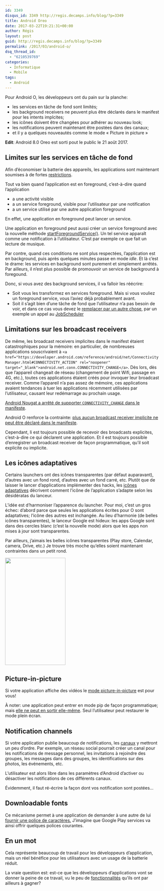 ```yaml
---
id: 3349
disqus_id: 3349 http://regis.decamps.info/blog/?p=3349
title: Android Oreo
date: 2017-03-22T19:21:31+00:00
author: Régis
layout: post
guid: http://regis.decamps.info/blog/?p=3349
permalink: /2017/03/android-o/
dsq_thread_id:
  - "6210539769"
categories:
  - Informatique
  - Mobile
tags:
  - Android
---
```

Pour Android O, les développeurs ont du pain sur la planche:

  * les services en tâche de fond sont limités; 
  * les background receivers ne peuvent plus être déclarés dans le manifest pour les intents implcites;
  * les icônes doivent être changées pour adhérer au nouveau look;
  * les notifications peuvent maintenant être postées dans des canaux;
  * et il y a quelques nouveautés comme le mode « Picture in picture »

<!--more-->

**Edit**: Android 8.0 Oreo est sorti pout le public le 21 août 2017.

## Limites sur les services en tâche de fond

Afin d’économiser la batterie des appareils, les applications sont maintenant soumises à de fortes <a href="https://developer.android.com/about/versions/oreo/background.html#services" rel="noopener" target="_blank">restrictions</a>.

Tout va bien quand l’application est en foreground, c’est-à-dire quand l’application

  * a une activité visible
  * a un service foreground, visible pour l’utilisateur par une notification
  * a un service utilisé par une autre application foreground

En effet, une application en foreground peut lancer un service.

Une application en foreground peut aussi créer un service foreground avec la nouvelle méthode <a href="https://developer.android.com/reference/android/content/Context.html#startForegroundService(android.content.Intent)" rel="noopener" target="_blank">startForegroundService()</a>. Un tel service apparaît comme une notification à l’utilisateur. C’est par exemple ce que fait un lecture de musique.

Par contre, quand ces conditions ne sont plus respectées, l’application est en background, puis après quelques minutes passe en mode _idle_. Et là c’est le drame: les services en background sont purement et simplement arrêtés. Par ailleurs, il n’est plus possible de promouvoir un service de background à foregound. 

Donc, si vous avez des background services, il va falloir les réécrire:

  * Soit vous les transformez en services foreground. Mais si vous vouliez un foreground service, vous l’aviez déjà probablement avant.
  * Soit il s’agit bien d’une tâche de fond que l’utilisateur n’a pas besoin de voir, et dans ce cas vous devez le <a href="https://developer.android.com/topic/performance/scheduling.html" rel="noopener" target="_blank">remplacer par un autre chose</a>, par un exemple un appel au <a href="https://developer.android.com/reference/android/app/job/JobScheduler.html" rel="noopener" target="_blank">JobScheduler</a>

## Limitations sur les broadcast receivers

De même, les broadcast receivers implicites dans le manifest étaient catastrophiques pour la mémoire: en particulier, de nombreuses applications souscrivaient à `<a href="https://developer.android.com/reference/android/net/ConnectivityManager.html#CONNECTIVITY_ACTION" rel="noopener" target="_blank">android.net.conn.CONNECTIVITY_CHANGE</a>`. Dès lors, dès que l’appareil changeait de réseau (changement de point Wifi, passage en 4G, etc.), toutes ces applications étaient créés pour invoquer leur broadcast receiver. Comme l’appareil n’a pas assez de mémoire, ces applications avaient tendances à tuer les applications récemment utilisées par l’utilisateur, causant leur redémarrage au prochain usage.
  
<a href="https://developer.android.com/topic/performance/background-optimization.html" rel="noopener" target="_blank">Android Nougat a arrêté de supporter <code>CONNECTIVITY_CHANGE</code> dans le manifeste</a>. 

Android O renforce la contrainte: <a href="https://developer.android.com/about/versions/oreo/background.html#broadcasts" rel="noopener" target="_blank">plus aucun broadcast receiver implicite ne peut être déclaré dans le manifeste</a>.

Cependant, Ii est toujours possible de recevoir des broadcasts explicites, c’est-à-dire ce qui déclarent une application. Et il est toujours possible d’enregistrer un broadcast receiver de façon programmatique, qu’il soit explicite ou implicite.

## Les icônes adaptatives

Certains launchers ont des icônes transparentes (par défaut auparavant), d’autres avec un fond rond, d’autres avec un fond carré, etc. Plutôt que de laisser le lancer d’applications implémenter des hacks, les <a href="https://developer.android.com/guide/practices/ui_guidelines/icon_design_adaptive.html" rel="noopener" target="_blank">icônes adaptatives</a> décrivent comment l’icône de l’application s’adapte selon les désidératas du lanceur.

L’idée est d’harmoniser l’apparence du launcher. Pour moi, c’est un gros échec: d’abord parce que seules les applications écrites pour O sont adaptatives; l’icône des autres est inchangée. Au lieu d’harmonie (de belles icônes transparentes), le lanceur Google est hideux: les apps Google sont dans des cercles blanc (c’est la nouvelle mode) alors que les apps non mises à jour sont transparentes.

Par ailleurs, j’aimais les belles icônes transparentes (Play store, Calendar, camera, Drive, etc.) Je trouve très moche qu’elles soient maintenant contraintes dans un petit rond.

[<img src="/blog/wp-content/uploads/2017/03/Screenshot_Android-icons-197x350.png" alt="" width="197" height="350" class="alignnone size-medium wp-image-3351" srcset="/blog/wp-content/uploads/2017/03/Screenshot_Android-icons-197x350.png 197w, /blog/wp-content/uploads/2017/03/Screenshot_Android-icons-768x1365.png 768w, /blog/wp-content/uploads/2017/03/Screenshot_Android-icons-576x1024.png 576w" sizes="(max-width: 197px) 100vw, 197px" />](/blog/wp-content/uploads/2017/03/Screenshot_Android-icons.png)

## Picture-in-picture

Si votre application affiche des vidéos le <a href="https://developer.android.com/about/versions/oreo/android-8.0.html#opip" rel="noopener" target="_blank">mode picture-in-picture</a> est pour vous!

À noter: une application peut entrer en mode pip de façon programmatique; mais <a href="https://stackoverflow.com/questions/43174507/how-do-we-leave-picture-in-picture-mode/43288507" rel="noopener" target="_blank">elle ne peut en sortir elle-même</a>. Seul l’utilisateur peut restaurer le mode plein écran.

## Notification channels

Si votre application publie beaucoup de notifications, les <a href="https://developer.android.com/guide/topics/ui/notifiers/notifications.html#ManageChannels" rel="noopener" target="_blank">canaux</a> y mettront un peu d’ordre. Par exemple, un réseau social pourrait créer un canal pour les notifications de message personnel, les invitations à rejoindre des groupes, les messages dans des groupes, les identifications sur des photos, les événements, etc.

L’utilisateur est alors libre dans les paramètres d’Android d’activer ou désactiver les notifications de ces différents canaux.

Évidemment, il faut ré-écrire la façon dont vos notification sont postées…

## Downloadable fonts

Ce mécanisme permet à une application de demander à une autre de lui <a href="https://developer.android.com/guide/topics/ui/look-and-feel/downloadable-fonts.html" rel="noopener" target="_blank">fournir une police de caractères.</a> J’imagine que Google Play services va ainsi offrir quelques polices courantes.

## En un mot

Cela représente beaucoup de travail pour les développeurs d’application, mais un réel bénéfice pour les utilisateurs avec un usage de la batterie réduit.
  
La vraie question est: est-ce que les développeurs d’applications vont se donner la peine de ce travail, vu le peu de <a href="https://developer.android.com/about/versions/oreo/android-8.0.html" rel="noopener" target="_blank">fonctionnalités</a> qu’ils ont par ailleurs à gagner?
